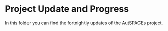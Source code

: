 # Project Update and Progress

In this folder you can find the fortnightly updates of the AutSPACEs project. 
